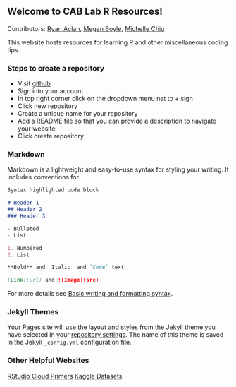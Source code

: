 ## Welcome to CAB Lab R Resources!

Contributors: [Ryan Aclan](https://github.com/raclan), [Megan Boyle](https://github.com/megbb), [Michelle Chiu](https://github.com/mchiu91)

This website hosts resources for learning R and other miscellaneous coding tips.

### Steps to create a repository 

- Visit [github](https://github.com)
- Sign into your account 
- In top right corner click on the dropdown menu net to + sign
- Click new repository 
- Create a unique name for your repository
- Add a README file so that you can provide a description to navigate your website 
- Click create repository 

### Markdown

Markdown is a lightweight and easy-to-use syntax for styling your writing. It includes conventions for

```markdown
Syntax highlighted code block

# Header 1
## Header 2
### Header 3

- Bulleted
- List

1. Numbered
2. List

**Bold** and _Italic_ and `Code` text

[Link](url) and ![Image](src)
```

For more details see [Basic writing and formatting syntax](https://docs.github.com/en/github/writing-on-github/getting-started-with-writing-and-formatting-on-github/basic-writing-and-formatting-syntax).

### Jekyll Themes

Your Pages site will use the layout and styles from the Jekyll theme you have selected in your [repository settings](https://github.com/mchiu91/cabr/settings/pages). The name of this theme is saved in the Jekyll `_config.yml` configuration file.

### Other Helpful Websites

[RStudio Cloud Primers](https://rstudio.cloud/learn/primers)
[Kaggle Datasets](https://www.kaggle.com/datasets)
